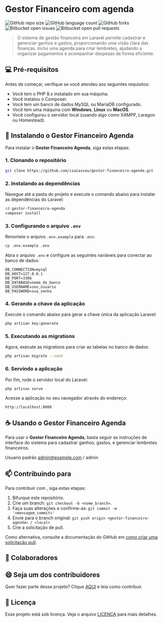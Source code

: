 
# Gestor Financeiro com agenda 

![GitHub repo size](https://img.shields.io/github/repo-size/isaiasvas/gestor-financeiro-agenda?style=for-the-badge)
![GitHub language count](https://img.shields.io/github/languages/count/isaiasvas/gestor-financeiro-agenda?style=for-the-badge)
![GitHub forks](https://img.shields.io/github/forks/isaiasvas/gestor-financeiro-agenda?style=for-the-badge)
![Bitbucket open issues](https://img.shields.io/bitbucket/issues/isaiasvas/gestor-financeiro-agenda?style=for-the-badge)
![Bitbucket open pull requests](https://img.shields.io/bitbucket/pr-raw/isaiasvas/gestor-financeiro-agenda?style=for-the-badge)



> O sistema de gestão financeira em Laravel permite cadastrar e gerenciar ganhos e gastos, proporcionando uma visão clara das finanças. Inclui uma agenda para criar lembretes, ajudando a organizar pagamentos e acompanhar despesas de forma eficiente.

## 💻 Pré-requisitos

Antes de começar, verifique se você atendeu aos seguintes requisitos:

- Você tem o PHP 8.x instalado em sua máquina.
- Você instalou o Composer.
- Você tem um banco de dados MySQL ou MariaDB configurado.
- Você tem uma máquina com **Windows**, **Linux** ou **MacOS**.
- Você configurou o servidor local (usando algo como XAMPP, Laragon ou Homestead).

## 🚀 Instalando o Gestor Financeiro Agenda

Para instalar o **Gestor Financeiro Agenda**, siga estas etapas:

### 1. Clonando o repositório

```bash
git clone https://github.com/isaiasvas/gestor-financeiro-agenda.git
```

### 2. Instalando as dependências

Navegue até a pasta do projeto e execute o comando abaixo para instalar as dependências do Laravel:

```bash
cd gestor-financeiro-agenda
composer install
```

### 3. Configurando o arquivo `.env`

Renomeie o arquivo `.env.example` para `.env`:

```bash
cp .env.example .env
```

Abra o arquivo `.env` e configure as seguintes variáveis para conectar ao banco de dados:

```env
DB_CONNECTION=mysql
DB_HOST=127.0.0.1
DB_PORT=3306
DB_DATABASE=nome_do_banco
DB_USERNAME=seu_usuario
DB_PASSWORD=sua_senha
```

### 4. Gerando a chave da aplicação

Execute o comando abaixo para gerar a chave única da aplicação Laravel:

```bash
php artisan key:generate
```

### 5. Executando as migrations

Agora, execute as migrations para criar as tabelas no banco de dados:

```bash
php artisan migrate --seed
```

### 6. Servindo a aplicação

Por fim, rode o servidor local do Laravel:

```bash
php artisan serve
```

Acesse a aplicação no seu navegador através do endereço:

```
http://localhost:8000
```

## ☕ Usando o Gestor Financeiro Agenda

Para usar o **Gestor Financeiro Agenda**, basta seguir as instruções de interface do sistema para cadastrar ganhos, gastos, e gerenciar lembretes financeiros.

Usuario padrão admin@example.com / admin

## 📫 Contribuindo para <gestor-financeiro-agenda>

Para contribuir com <gestor-financeiro-agenda>, siga estas etapas:

1. Bifurque este repositório.
2. Crie um branch: `git checkout -b <nome_branch>`.
3. Faça suas alterações e confirme-as: `git commit -m '<mensagem_commit>'`
4. Envie para o branch original: `git push origin <gestor-financeiro-agenda> / <local>`
5. Crie a solicitação de pull.

Como alternativa, consulte a documentação do GitHub em [como criar uma solicitação pull](https://help.github.com/en/github/collaborating-with-issues-and-pull-requests/creating-a-pull-request).

## 🤝 Colaboradores



## 😄 Seja um dos contribuidores

Quer fazer parte desse projeto? Clique [AQUI](CONTRIBUTING.md) e leia como contribuir.

## 📝 Licença

Esse projeto está sob licença. Veja o arquivo [LICENÇA](LICENSE.md) para mais detalhes.